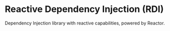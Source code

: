 # Reactive Dependency Injection (RDI)
Dependency Injection library with reactive capabilities, powered by Reactor.
